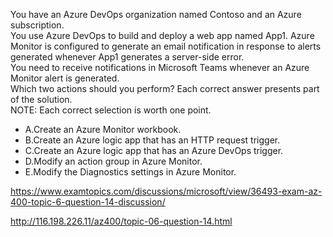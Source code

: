 You have an Azure DevOps organization named Contoso and an Azure subscription.<br/>You use Azure DevOps to build and deploy a web app named App1. Azure Monitor is configured to generate an email notification in response to alerts generated whenever App1 generates a server-side error.<br/>You need to receive notifications in Microsoft Teams whenever an Azure Monitor alert is generated.<br/>Which two actions should you perform? Each correct answer presents part of the solution.<br/>NOTE: Each correct selection is worth one point.<br/><ul><li class="multi-choice-item"><span class="multi-choice-letter" data-choice-letter="A">A.</span>Create an Azure Monitor workbook.</li><li class="multi-choice-item correct-hidden"><span class="multi-choice-letter" data-choice-letter="B">B.</span>Create an Azure logic app that has an HTTP request trigger.</li><li class="multi-choice-item"><span class="multi-choice-letter" data-choice-letter="C">C.</span>Create an Azure logic app that has an Azure DevOps trigger.</li><li class="multi-choice-item correct-hidden"><span class="multi-choice-letter" data-choice-letter="D">D.</span>Modify an action group in Azure Monitor.</li><li class="multi-choice-item"><span class="multi-choice-letter" data-choice-letter="E">E.</span>Modify the Diagnostics settings in Azure Monitor.</li></ul><p><a href="https://www.examtopics.com/discussions/microsoft/view/36493-exam-az-400-topic-6-question-14-discussion/">https://www.examtopics.com/discussions/microsoft/view/36493-exam-az-400-topic-6-question-14-discussion/</a></p><p><a href="http://116.198.226.11/az400/topic-06-question-14.html">http://116.198.226.11/az400/topic-06-question-14.html</a></p><script src="https://giscus.app/client.js"                    data-repo="azsamples/az204"                    data-repo-id="R_kgDOMRXzDQ"                    data-category="General"                    data-category-id="DIC_kwDOMRXzDc4Cgi27"                    data-mapping="pathname"                    data-strict="1"                    data-reactions-enabled="0"                    data-emit-metadata="0"                    data-input-position="bottom"                    data-theme="preferred_color_scheme"                    data-lang="en"                    crossorigin="anonymous"                    async>                    </script>